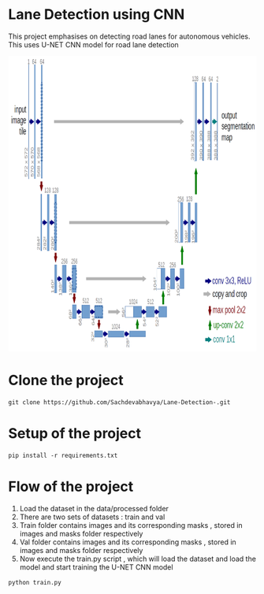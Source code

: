 # Lane Detection using CNN 
This project emphasises on detecting road lanes for autonomous vehicles.
This uses U-NET CNN model for road lane detection 

<img src="images/u-net-architecture.png" alt="U-NET Model" width="700" height="600" />

# Clone the project
```shell
git clone https://github.com/Sachdevabhavya/Lane-Detection-.git
```

# Setup of the project
```shell
pip install -r requirements.txt
```

# Flow of the project
1. Load the dataset in the data/processed folder 
2. There are two sets of datasets : train and val
3. Train folder contains images and its corresponding masks , stored in images and masks folder respectively
4. Val folder contains images and its corresponding masks , stored in images and masks folder respectively
5. Now execute the train.py script , which will load the dataset and load the model and start training the U-NET CNN model
```shell
python train.py
```



